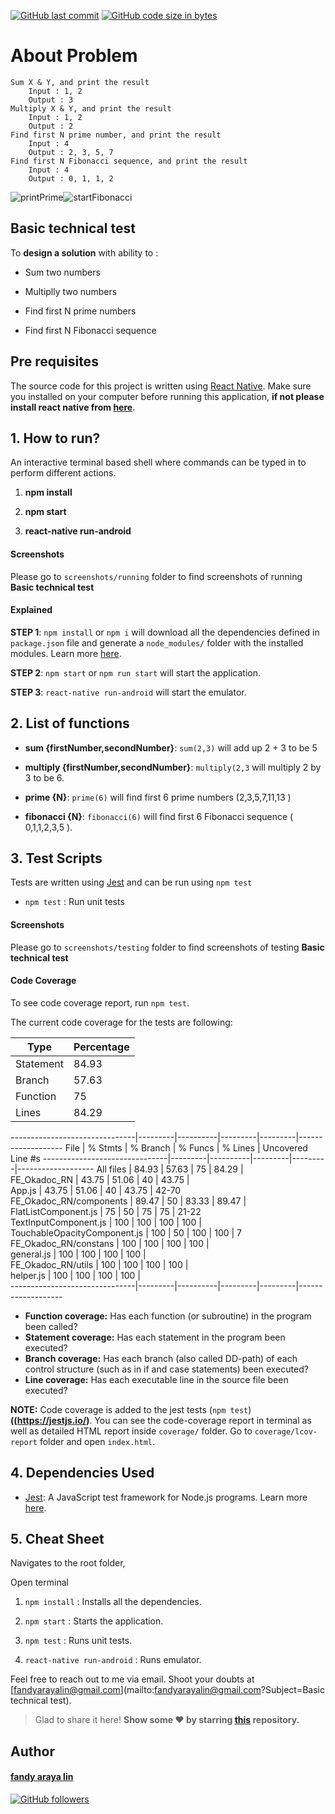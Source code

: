 [![GitHub last commit](https://img.shields.io/github/last-commit/fandystar/FE-Okadoc-RN?logo=github)](https://github.com/fandystar/)  [![GitHub code size in bytes](https://img.shields.io/github/languages/code-size/fandystar/FE-Okadoc-RN?logo=github&color=teal)](https://github.com/fandystar/)

# About Problem

    Sum X & Y, and print the result
        Input : 1, 2
        Output : 3
    Multiply X & Y, and print the result
        Input : 1, 2
        Output : 2
    Find first N prime number, and print the result
        Input : 4
        Output : 2, 3, 5, 7
    Find first N Fibonacci sequence, and print the result
        Input : 4
        Output : 0, 1, 1, 2 


![printPrime](https://user-images.githubusercontent.com/67256405/111074962-26b46d00-8518-11eb-9046-b7c67d428910.png)![startFibonacci](https://user-images.githubusercontent.com/67256405/111075056-ba863900-8518-11eb-8eb1-fc3686ca898e.png)


## Basic technical test 

To **design a solution** with ability to :

- Sum two numbers

- Multiplly two numbers

- Find first N prime numbers

- Find first N Fibonacci sequence


## Pre requisites

The source code for this project is written using [React Native](https://reactnative.dev/). Make sure you installed on your computer before running this application, **if not please install react native from [here](https://reactnative.dev/docs/environment-setup)**.


## 1. How to run?

An interactive terminal based shell where commands can be typed in to perform different actions.

1. **npm install**

2. **npm start** 

3. **react-native run-android** 


#### Screenshots

Please go to `screenshots/running` folder to find screenshots of running **Basic technical test** 

#### Explained

**STEP 1**: `npm install` or `npm i` will download all the dependencies defined in `package.json` file and generate a `node_modules/` folder with the installed modules. Learn more [here](https://docs.npmjs.com/cli/install).

**STEP 2**: `npm start` or `npm run start` will start the application.

**STEP 3**: `react-native run-android` will start the emulator.



## 2. List of functions

- **sum {firstNumber,secondNumber}**: `sum(2,3)` will add up 2 + 3 to be 5

- **multiply {firstNumber,secondNumber}**: `multiply(2,3` will multiply 2 by 3 to be 6.

- **prime {N}**: `prime(6)` will find first 6 prime numbers (2,3,5,7,11,13 )

- **fibonacci {N}**: `fibonacci(6)` will find first 6 Fibonacci sequence ( 0,1,1,2,3,5 ).


## 3. Test Scripts

Tests are written using [Jest](https://jestjs.io) and can be run using `npm test`

- `npm test` : Run unit tests 

#### Screenshots

Please go to `screenshots/testing` folder to find screenshots of testing **Basic technical test**  


#### Code Coverage

To see code coverage report, run `npm test`.

The current code coverage for the tests are following:

| Type  | Percentage  |
|---|---|
| Statement  | 84.93  |
| Branch  | 57.63  |
| Function  | 75  |
| Lines  | 84.29  |

-------------------------------|---------|----------|---------|---------|-------------------
File                           | % Stmts | % Branch | % Funcs | % Lines | Uncovered Line #s 
-------------------------------|---------|----------|---------|---------|-------------------
All files                      |   84.93 |    57.63 |      75 |   84.29 |                   
 FE_Okadoc_RN                  |   43.75 |    51.06 |      40 |   43.75 |                   
  App.js                       |   43.75 |    51.06 |      40 |   43.75 | 42-70             
 FE_Okadoc_RN/components       |   89.47 |       50 |   83.33 |   89.47 |                   
  FlatListComponent.js         |      75 |       50 |      75 |      75 | 21-22             
  TextInputComponent.js        |     100 |      100 |     100 |     100 |                   
  TouchableOpacityComponent.js |     100 |       50 |     100 |     100 | 7                 
 FE_Okadoc_RN/constans         |     100 |      100 |     100 |     100 |                   
  general.js                   |     100 |      100 |     100 |     100 |                   
 FE_Okadoc_RN/utils            |     100 |      100 |     100 |     100 |                   
  helper.js                    |     100 |      100 |     100 |     100 |                   
-------------------------------|---------|----------|---------|---------|-------------------

- **Function coverage:** Has each function (or subroutine) in the program been called?
- **Statement coverage:** Has each statement in the program been executed?
- **Branch coverage:** Has each branch (also called DD-path) of each control structure (such as in if and case statements) been executed?
- **Line coverage:** Has each executable line in the source file been executed?


**NOTE:** Code coverage is added to the jest tests (`npm test`) **((https://jestjs.io/)**.
You can see the code-coverage report in terminal as well as detailed HTML report inside `coverage/` folder.
Go to `coverage/lcov-report` folder and open `index.html`.


## 4. Dependencies Used

- [Jest](https://jestjs.io/): A JavaScript test framework for Node.js programs. Learn more [here](https://jestjs.io/).




## 5. Cheat Sheet 

Navigates to the root folder,

Open terminal

1. `npm install` : Installs all the dependencies.

2. `npm start` : Starts the application.

3. `npm test` : Runs unit tests.

3. `react-native run-android` : Runs emulator.


Feel free to reach out to me via email. Shoot your doubts at [fandyarayalin@gmail.com](mailto:fandyarayalin@gmail.com?Subject=Basic technical test).

> Glad to share it here! **Show some ❤️ by starring [this](https://github.com/fandystar/FE-Okadoc-RN) repository.**

## Author


#### [fandy araya lin](https://github.com/fandystar)

[![GitHub followers](https://img.shields.io/github/followers/fandystar.svg?label=Follow%20@fandystar&style=social)](https://github.com/fandystar/)

